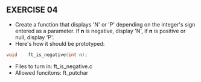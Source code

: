 ## EXERCISE 04
* Create a function that displays 'N' or 'P' depending on the integer's sign entered as a parameter. If **n** is negative, display 'N', if **n** is positive or null, display 'P'.
* Here's how it should be prototyped:
```C
void	ft_is_negative(int n);
```
* Files to turn in: ft_is_negative.c
* Allowed funcitons: ft_putchar

